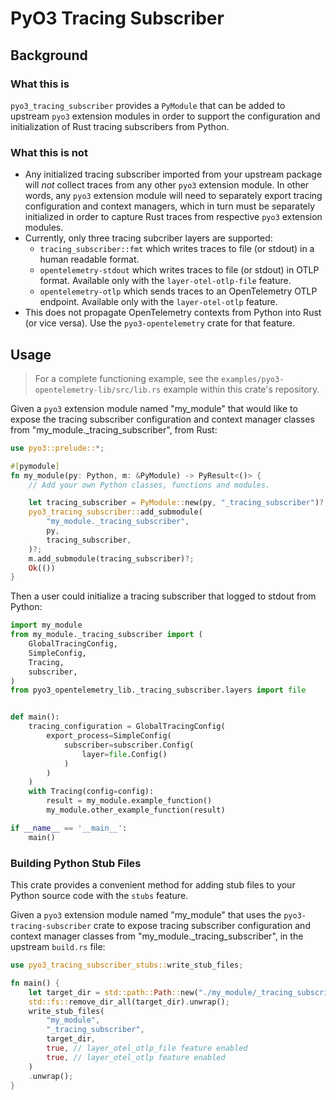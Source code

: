 # PyO3 Tracing Subscriber 

## Background

### What this is

`pyo3_tracing_subscriber` provides a `PyModule` that can be added to upstream `pyo3` extension modules in order to support the configuration and initialization of Rust tracing subscribers from Python.

### What this is not

* Any initialized tracing subscriber imported from your upstream package will _not_ collect traces from any other `pyo3` extension module. In other words, any `pyo3` extension module will need to separately export tracing configuration and context managers, which in turn must be separately initialized in order to capture Rust traces from respective `pyo3` extension modules.
* Currently, only three tracing subcriber layers are supported:
    * `tracing_subscriber::fmt` which writes traces to file (or stdout) in a human readable format.
    * `opentelemetry-stdout` which writes traces to file (or stdout) in OTLP format. Available only with the `layer-otel-otlp-file` feature.
    * `opentelemetry-otlp` which sends traces to an OpenTelemetry OTLP endpoint. Available only with the `layer-otel-otlp` feature.
* This does not propagate OpenTelemetry contexts from Python into Rust (or vice versa). Use the `pyo3-opentelemetry` crate for that feature.

## Usage

> For a complete functioning example, see the `examples/pyo3-opentelemetry-lib/src/lib.rs` example within this crate's repository.

Given a `pyo3` extension module named "my_module" that would like to expose the tracing subscriber configuration and context manager classes from "my_module._tracing_subscriber", from Rust:

```rs
use pyo3::prelude::*;

#[pymodule]
fn my_module(py: Python, m: &PyModule) -> PyResult<()> {
    // Add your own Python classes, functions and modules.

    let tracing_subscriber = PyModule::new(py, "_tracing_subscriber")?;
    pyo3_tracing_subscriber::add_submodule(
        "my_module._tracing_subscriber",
        py,
        tracing_subscriber,
    )?;
    m.add_submodule(tracing_subscriber)?;
    Ok(())
}
```

Then a user could initialize a tracing subscriber that logged to stdout from Python:

```py
import my_module
from my_module._tracing_subscriber import (
    GlobalTracingConfig,
    SimpleConfig,
    Tracing,
    subscriber,
)
from pyo3_opentelemetry_lib._tracing_subscriber.layers import file


def main():
    tracing_configuration = GlobalTracingConfig(
        export_process=SimpleConfig(
            subscriber=subscriber.Config(
                layer=file.Config()
            )
        )
    )
    with Tracing(config=config):
        result = my_module.example_function()
        my_module.other_example_function(result)

if __name__ == '__main__':
    main()
```

### Building Python Stub Files

This crate provides a convenient method for adding stub files to your Python source code with the `stubs` feature.

Given a `pyo3` extension module named "my_module" that uses the `pyo3-tracing-subscriber` crate to expose tracing subscriber configuration and context manager classes from "my_module._tracing_subscriber", in the upstream `build.rs` file:

```rs
use pyo3_tracing_subscriber_stubs::write_stub_files;

fn main() {
    let target_dir = std::path::Path::new("./my_module/_tracing_subscriber");
    std::fs::remove_dir_all(target_dir).unwrap();
    write_stub_files(
        "my_module",
        "_tracing_subscriber",
        target_dir,
        true, // layer_otel_otlp_file feature enabled
        true, // layer_otel_otlp feature enabled
    )
    .unwrap();
}
```



